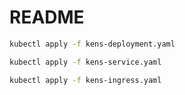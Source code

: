 # README

```bash
kubectl apply -f kens-deployment.yaml
```

```bash
kubectl apply -f kens-service.yaml
```

```bash
kubectl apply -f kens-ingress.yaml
```